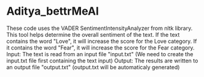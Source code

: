 # Aditya_bettrMeAI
These code uses the VADER SentimentIntensityAnalyzer from nltk library. 
This tool helps determine the overall sentiment of the text.
If the text contains the word "Love", it will increase the score for the Love category.
If it contains the word "Fear", it will increase the score for the Fear category.
Input: The text is read from an input file "input.txt" (We need to create the input.txt file first containing the text input)
Output: The results are written to an output file "output.txt" (output.txt will be automaticaly generated)
